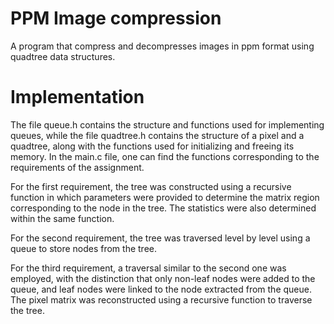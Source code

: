 
# PPM Image compression 

A program that compress and decompresses images in ppm format using quadtree data structures.

# Implementation

The file queue.h contains the structure and functions used for implementing queues, while the file quadtree.h contains the structure of a pixel and a quadtree, along with the functions used for initializing and freeing its memory. In the main.c file, one can find the functions corresponding to the requirements of the assignment.

For the first requirement, the tree was constructed using a recursive function in which parameters were provided to determine the matrix region corresponding to the node in the tree. The statistics were also determined within the same function.

For the second requirement, the tree was traversed level by level using a queue to store nodes from the tree.

For the third requirement, a traversal similar to the second one was employed, with the distinction that only non-leaf nodes were added to the queue, and leaf nodes were linked to the node extracted from the queue. The pixel matrix was reconstructed using a recursive function to traverse the tree.
